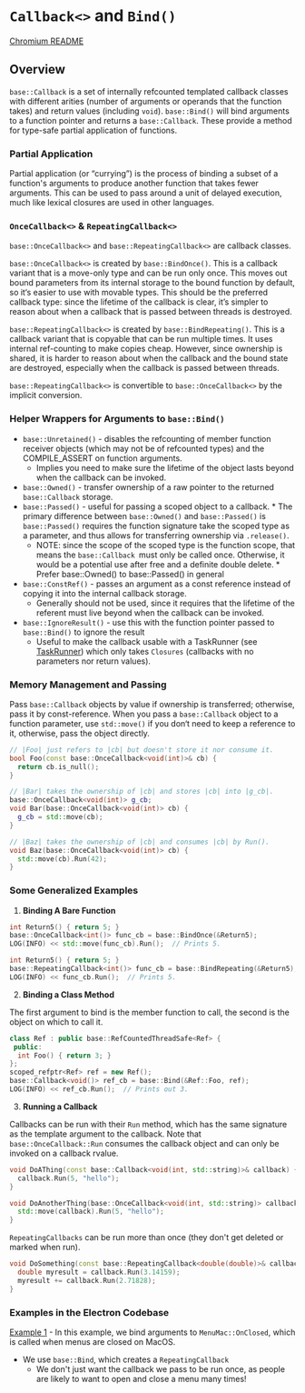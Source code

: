 # `Callback<>` and `Bind()`

[Chromium README](https://chromium.googlesource.com/chromium/src/+/HEAD/docs/callback.md)

## Overview

`base::Callback` is a set of internally refcounted templated callback classes with different arities (number of arguments or operands that the function takes) and return values (including `void`). `base::Bind()` will bind arguments to a function pointer and returns a `base::Callback`. These provide a method for type-safe partial application of functions.

### Partial Application

Partial application (or “currying”) is the process of binding a subset of a function's arguments to produce another function that takes fewer arguments. This can be used to pass around a unit of delayed execution, much like lexical closures are used in other languages.

### `OnceCallback<>` & `RepeatingCallback<>`

`base::OnceCallback<>` and `base::RepeatingCallback<>` are callback classes.

`base::OnceCallback<>` is created by `base::BindOnce()`. This is a callback variant that is a move-only type and can be run only once. This moves out bound parameters from its internal storage to the bound function by default, so it‘s easier to use with movable types. This should be the preferred callback type: since the lifetime of the callback is clear, it’s simpler to reason about when a callback that is passed between threads is destroyed.

`base::RepeatingCallback<>` is created by `base::BindRepeating()`. This is a callback variant that is copyable that can be run multiple times. It uses internal ref-counting to make copies cheap. However, since ownership is shared, it is harder to reason about when the callback and the bound state are destroyed, especially when the callback is passed between threads.

`base::RepeatingCallback<>` is convertible to `base::OnceCallback<>` by the implicit conversion.

### Helper Wrappers for Arguments to `base::Bind()`

* `base::Unretained()` - disables the refcounting of member function receiver objects (which may not be of refcounted types) and the COMPILE_ASSERT on function arguments.
  * Implies you need to make sure the lifetime of the object lasts beyond when the callback can be invoked.
* `base::Owned()` - transfer ownership of a raw pointer to the returned `base::Callback` storage.
* `base::Passed()` - useful for passing a scoped object to a callback.    * The primary difference between `base::Owned()` and `base::Passed()` 
  is `base::Passed()` requires the function signature take the scoped type as a parameter, and thus allows for transferring ownership via `.release()`.
  * NOTE: since the scope of the scoped type is the function scope, that means the `base::Callback `must only be called once. Otherwise, it would be a potential use after free and a definite double delete. * Prefer base::Owned() to base::Passed() in general
* `base::ConstRef()` - passes an argument as a const reference instead of copying it into the internal callback storage. 
  * Generally should not be used, since it requires that the lifetime of the referent must live beyond when the callback can be invoked.
* `base::IgnoreResult()` - use this with the function pointer passed to `base::Bind()` to ignore the result
  * Useful to make the callback usable with a TaskRunner (see [TaskRunner](taskrunner.md)) which only takes `Closures` (callbacks with no parameters nor return values).

### Memory Management and Passing

Pass `base::Callback` objects by value if ownership is transferred; otherwise, pass it by const-reference. When you pass a `base::Callback` object to a function parameter, use `std::move()` if you don‘t need to keep a reference to it, otherwise, pass the object directly.

```cpp
// |Foo| just refers to |cb| but doesn't store it nor consume it.
bool Foo(const base::OnceCallback<void(int)>& cb) {
  return cb.is_null();
}

// |Bar| takes the ownership of |cb| and stores |cb| into |g_cb|.
base::OnceCallback<void(int)> g_cb;
void Bar(base::OnceCallback<void(int)> cb) {
  g_cb = std::move(cb);
}

// |Baz| takes the ownership of |cb| and consumes |cb| by Run().
void Baz(base::OnceCallback<void(int)> cb) {
  std::move(cb).Run(42);
}
```

### Some Generalized Examples

1. **Binding A Bare Function**

```cpp
int Return5() { return 5; }
base::OnceCallback<int()> func_cb = base::BindOnce(&Return5);
LOG(INFO) << std::move(func_cb).Run();  // Prints 5.
```

```cpp
int Return5() { return 5; }
base::RepeatingCallback<int()> func_cb = base::BindRepeating(&Return5);
LOG(INFO) << func_cb.Run();  // Prints 5.
```

2. **Binding a Class Method**

The first argument to bind is the member function to call, the second is the object on which to call it.

```cpp
class Ref : public base::RefCountedThreadSafe<Ref> {
 public:
  int Foo() { return 3; }
};
scoped_refptr<Ref> ref = new Ref();
base::Callback<void()> ref_cb = base::Bind(&Ref::Foo, ref);
LOG(INFO) << ref_cb.Run();  // Prints out 3.
```

3. **Running a Callback**

Callbacks can be run with their `Run` method, which has the same signature as the template argument to the callback. Note that `base::OnceCallback::Run` consumes the callback object and can only be invoked on a callback rvalue.

```cpp
void DoAThing(const base::Callback<void(int, std::string)>& callback) {
  callback.Run(5, "hello");
}

void DoAnotherThing(base::OnceCallback<void(int, std::string)> callback) {
  std::move(callback).Run(5, "hello");
}
```

`RepeatingCallbacks` can be run more than once (they don't get deleted or marked when run).

```cpp
void DoSomething(const base::RepeatingCallback<double(double)>& callback) {
  double myresult = callback.Run(3.14159);
  myresult += callback.Run(2.71828);
}
```

### Examples in the Electron Codebase

[Example 1](https://github.com/electron/electron/blob/master/atom/browser/api/atom_api_menu_mac.mm#L61) - In this example, we bind arguments to `MenuMac::OnClosed`, which is called when menus are closed on MacOS.
* We use `base::Bind`, which creates a `RepeatingCallback`
  * We don't just want the callback we pass to be run once, as people are likely to want to open and close a menu many times!

